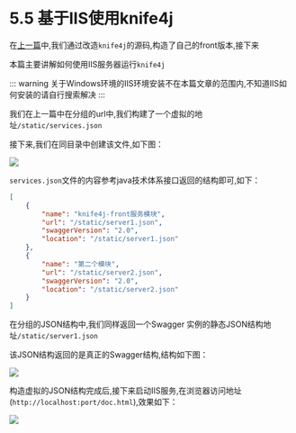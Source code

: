 # 5.5 基于IIS使用knife4j

在[上一篇](knife4j-front-source-modified.md)中,我们通过改造`knife4j`的源码,构造了自己的front版本,接下来

本篇主要讲解如何使用IIS服务器运行`knife4j`

::: warning
关于Windows环境的IIS环境安装不在本篇文章的范围内,不知道IIS如何安装的请自行搜索解决
:::

我们在上一篇中在分组的url中,我们构建了一个虚拟的地址`/static/services.json`

接下来,我们在同目录中创建该文件,如下图：

![](/knife4j/images/knife4j/knife4j-front-group.png)

`services.json`文件的内容参考java技术体系接口返回的结构即可,如下：
```json
[
    {
        "name": "knife4j-front服务模块",
        "url": "/static/server1.json",
        "swaggerVersion": "2.0",
        "location": "/static/server1.json"
    },
    {
        "name": "第二个模块",
        "url": "/static/server2.json",
        "swaggerVersion": "2.0",
        "location": "/static/server2.json"
    }
]
```

在分组的JSON结构中,我们同样返回一个Swagger 实例的静态JSON结构地址`/static/server1.json`

该JSON结构返回的是真正的Swagger结构,结构如下图：

![](/knife4j/images/knife4j/knife4j-front-instance.png)

构造虚拟的JSON结构完成后,接下来启动IIS服务,在浏览器访问地址(`http://localhost:port/doc.html`),效果如下：

![](/knife4j/images/knife4j/knife4j-front-efffect.png)





 
 
 